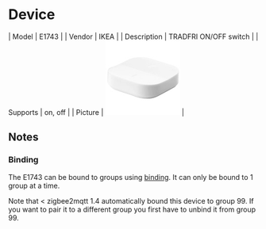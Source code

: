 
# Device

| Model | E1743  |
| Vendor  | IKEA  |
| Description | TRADFRI ON/OFF switch |
| Supports | on, off |
| Picture | ![../images/devices/E1743.jpg](../images/devices/E1743.jpg) |

## Notes


### Binding
The E1743 can be bound to groups using [binding](../information/binding).
It can only be bound to 1 group at a time.

Note that < zigbee2mqtt 1.4 automatically bound this device to group 99.
If you want to pair it to a different group you first have to unbind it from group 99.

